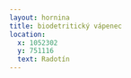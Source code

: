 ```yaml
---
layout: hornina
title: biodetritický vápenec
location:
  x: 1052302
  y: 751116 
  text: Radotín
---
```


